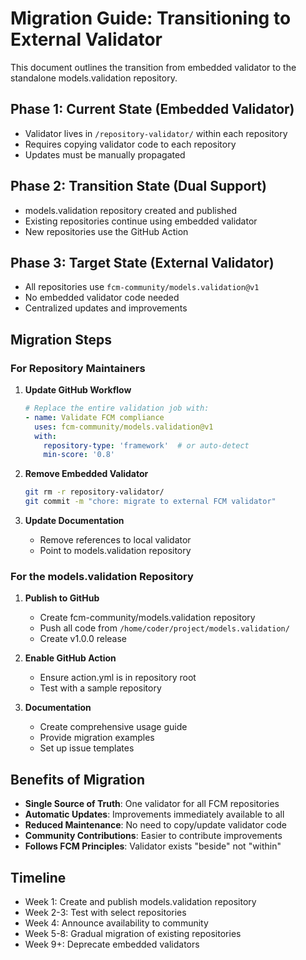 # Migration Guide: Transitioning to External Validator

This document outlines the transition from embedded validator to the standalone models.validation repository.

## Phase 1: Current State (Embedded Validator)
- Validator lives in `/repository-validator/` within each repository
- Requires copying validator code to each repository
- Updates must be manually propagated

## Phase 2: Transition State (Dual Support)
- models.validation repository created and published
- Existing repositories continue using embedded validator
- New repositories use the GitHub Action

## Phase 3: Target State (External Validator)
- All repositories use `fcm-community/models.validation@v1`
- No embedded validator code needed
- Centralized updates and improvements

## Migration Steps

### For Repository Maintainers

1. **Update GitHub Workflow**
   ```yaml
   # Replace the entire validation job with:
   - name: Validate FCM compliance
     uses: fcm-community/models.validation@v1
     with:
       repository-type: 'framework'  # or auto-detect
       min-score: '0.8'
   ```

2. **Remove Embedded Validator**
   ```bash
   git rm -r repository-validator/
   git commit -m "chore: migrate to external FCM validator"
   ```

3. **Update Documentation**
   - Remove references to local validator
   - Point to models.validation repository

### For the models.validation Repository

1. **Publish to GitHub**
   - Create fcm-community/models.validation repository
   - Push all code from `/home/coder/project/models.validation/`
   - Create v1.0.0 release

2. **Enable GitHub Action**
   - Ensure action.yml is in repository root
   - Test with a sample repository

3. **Documentation**
   - Create comprehensive usage guide
   - Provide migration examples
   - Set up issue templates

## Benefits of Migration

- **Single Source of Truth**: One validator for all FCM repositories
- **Automatic Updates**: Improvements immediately available to all
- **Reduced Maintenance**: No need to copy/update validator code
- **Community Contributions**: Easier to contribute improvements
- **Follows FCM Principles**: Validator exists "beside" not "within"

## Timeline

- Week 1: Create and publish models.validation repository
- Week 2-3: Test with select repositories
- Week 4: Announce availability to community
- Week 5-8: Gradual migration of existing repositories
- Week 9+: Deprecate embedded validators
